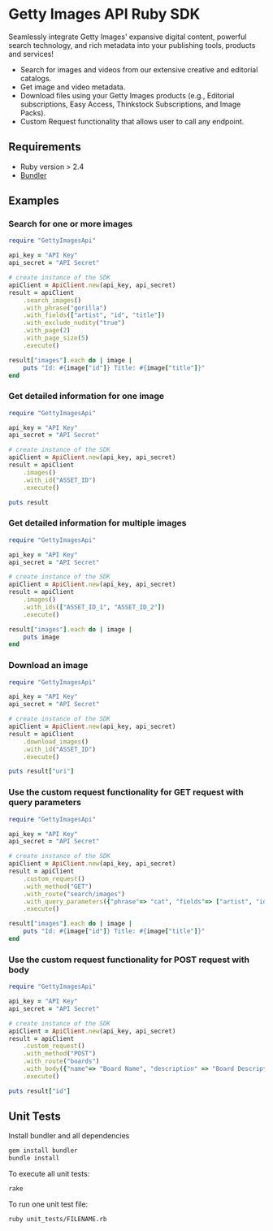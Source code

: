 # Getty Images API Ruby SDK

Seamlessly integrate Getty Images' expansive digital content, powerful search technology, and rich metadata into your publishing tools, products and services!

- Search for images and videos from our extensive creative and editorial catalogs.
- Get image and video metadata.
- Download files using your Getty Images products (e.g., Editorial subscriptions, Easy Access, Thinkstock Subscriptions, and Image Packs).
- Custom Request functionality that allows user to call any endpoint.

## Requirements

- Ruby version > 2.4
- [Bundler](http://bundler.io)

## Examples

### Search for one or more images

```ruby
require "GettyImagesApi"

api_key = "API Key"
api_secret = "API Secret"

# create instance of the SDK
apiClient = ApiClient.new(api_key, api_secret)
result = apiClient
    .search_images()
    .with_phrase("gorilla")
    .with_fields(["artist", "id", "title"])
    .with_exclude_nudity("true")
    .with_page(2)
    .with_page_size(5)
    .execute()

result["images"].each do | image |
    puts "Id: #{image["id"]} Title: #{image["title"]}"
end
```

### Get detailed information for one image

```ruby
require "GettyImagesApi"

api_key = "API Key"
api_secret = "API Secret"

# create instance of the SDK
apiClient = ApiClient.new(api_key, api_secret)
result = apiClient
    .images()
    .with_id("ASSET_ID")
    .execute()

puts result
```

### Get detailed information for multiple images

```ruby
require "GettyImagesApi"

api_key = "API Key"
api_secret = "API Secret"

# create instance of the SDK
apiClient = ApiClient.new(api_key, api_secret)
result = apiClient
    .images()
    .with_ids(["ASSET_ID_1", "ASSET_ID_2"])
    .execute()

result["images"].each do | image |
    puts image
end
```

### Download an image

```ruby
require "GettyImagesApi"

api_key = "API Key"
api_secret = "API Secret"

# create instance of the SDK
apiClient = ApiClient.new(api_key, api_secret)
result = apiClient
    .download_images()
    .with_id("ASSET_ID")
    .execute()

puts result["uri"]
```

### Use the custom request functionality for GET request with query parameters

```ruby
require "GettyImagesApi"

api_key = "API Key"
api_secret = "API Secret"

# create instance of the SDK
apiClient = ApiClient.new(api_key, api_secret)
result = apiClient
    .custom_request()
    .with_method("GET")
    .with_route("search/images")
    .with_query_parameters({"phrase"=> "cat", "fields"=> ["artist", "id", "title"], "page" => 2})
    .execute()

result["images"].each do | image |
    puts "Id: #{image["id"]} Title: #{image["title"]}"
end
```

### Use the custom request functionality for POST request with body

```ruby
require "GettyImagesApi"

api_key = "API Key"
api_secret = "API Secret"

# create instance of the SDK
apiClient = ApiClient.new(api_key, api_secret)
result = apiClient
    .custom_request()
    .with_method("POST")
    .with_route("boards")
    .with_body({"name"=> "Board Name", "description" => "Board Description"})
    .execute()

puts result["id"]
```

## Unit Tests

Install bundler and all dependencies

```sh
gem install bundler
bundle install
```

To execute all unit tests:

```sh
rake
```

To run one unit test file:

```sh
ruby unit_tests/FILENAME.rb
```
